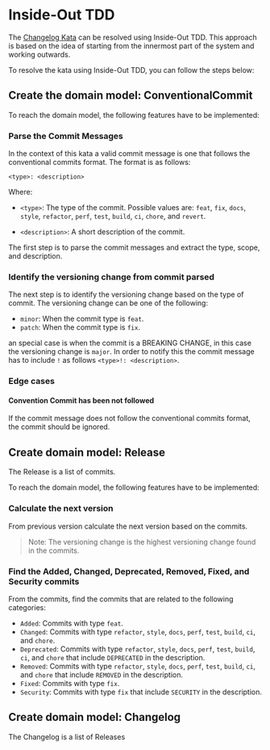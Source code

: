 # Inside-Out TDD

The [Changelog Kata](../README.md) can be resolved using Inside-Out TDD. This approach is based on the idea of starting from the innermost part of the system and working outwards.

To resolve the kata using Inside-Out TDD, you can follow the steps below:

## Create the domain model: ConventionalCommit

To reach the domain model, the following features have to be implemented:

### Parse the Commit Messages
In the context of this kata a valid commit message is one that follows the conventional commits format. The format is as follows:

```
<type>: <description>
```

Where:

- `<type>`: The type of the commit. Possible values are: `feat`, `fix`, `docs`, `style`, `refactor`, `perf`, `test`, `build`, `ci`, `chore`, and `revert`.

- `<description>`: A short description of the commit.

The first step is to parse the commit messages and extract the type, scope, and description.

### Identify the versioning change from commit parsed

The next step is to identify the versioning change based on the type of commit. The versioning change can be one of the following:

- `minor`: When the commit type is `feat`.
- `patch`: When the commit type is `fix`.

an special case is when the commit is a BREAKING CHANGE, in this case the versioning change is `major`. In order to notify this the commit message has to include `!` as follows `<type>!: <description>`.

### Edge cases

#### Convention Commit has been not followed
If the commit message does not follow the conventional commits format, the commit should be ignored.


## Create domain model: Release 

The Release is a list of commits.

To reach the domain model, the following features have to be implemented:

### Calculate the next version

From previous version calculate the next version based on the commits. 

> Note:  The versioning change is the highest versioning change found in the commits.

### Find the Added, Changed, Deprecated, Removed, Fixed, and Security commits

From the commits, find the commits that are related to the following categories:

- `Added`: Commits with type `feat`.
- `Changed`: Commits with type `refactor`, `style`,  `docs`, `perf`, `test`, `build`, `ci`, and `chore`.
- `Deprecated`: Commits with type `refactor`, `style`,  `docs`, `perf`, `test`, `build`, `ci`, and `chore` that include `DEPRECATED` in the description.
- `Removed`: Commits with type `refactor`, `style`,  `docs`, `perf`, `test`, `build`, `ci`, and `chore` that include `REMOVED` in the description.
- `Fixed`: Commits with type `fix`.
- `Security`: Commits with type `fix` that include `SECURITY` in the description.


## Create domain model: Changelog

The Changelog is a list of Releases

